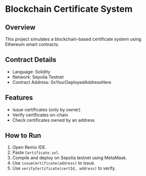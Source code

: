 # Blockchain Certificate System

## Overview
This project simulates a blockchain-based certificate system using Ethereum smart contracts.

## Contract Details
- Language: Solidity
- Network: Sepolia Testnet
- Contract Address: 0xYourDeployedAddressHere

## Features
- Issue certificates (only by owner)
- Verify certificates on-chain
- Check certificates owned by an address

## How to Run
1. Open Remix IDE.
2. Paste `Certificate.sol`.
3. Compile and deploy on Sepolia testnet using MetaMask.
4. Use `issueCertificate(address)` to issue.
5. Use `verifyCertificate(certId, address)` to verify.
